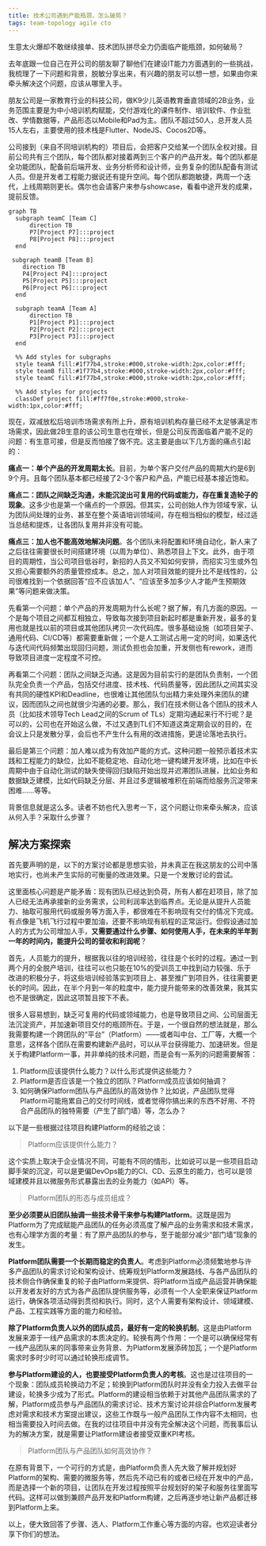 ```yaml
---
title: 技术公司遇到产能瓶颈，怎么破局？
tags: team-topology agile cto
---
```


生意太火爆却不敢继续接单、技术团队拼尽全力仍面临产能瓶颈，如何破局？

去年底跟一位自己在开公司的朋友聊了聊他们在建设IT能力方面遇到的一些挑战，我梳理了一下问题和背景，脱敏分享出来，有兴趣的朋友可以想一想，如果由你来牵头解决这个问题，应该从哪里入手。

朋友公司是一家教育行业的科技公司，做K9少儿英语教育垂直领域的2B业务，业务范围主要是为中小培训机构赋能，交付游戏化的课件制作、培训软件、作业批改、学情数据等，产品形态以Mobile和Pad为主。团队不超过50人，总开发人员15人左右，主要使用的技术栈是Flutter、NodeJS、Cocos2D等。

公司接到（来自不同培训机构的）项目后，会把客户交给某一个团队全权对接。目前公司共有三个团队，每个团队都对接着两到三个客户的产品开发。每个团队都是全功能团队，配备前后端开发、业务分析师和设计师，业务复杂的团队配备有测试人员。但是开发者工程能力据说还有提升空间。每个团队都跑敏捷，两周一个迭代，上线周期则更长。偶尔也会请客户来参与showcase，看看中途开发的成果，提前反馈。

```mermaid
graph TB
  subgraph teamC [Team C]
      direction TB
      P7[Project P7]:::project
      P8[Project P8]:::project
  end

 subgraph teamB [Team B]
    direction TB
    P4[Project P4]:::project
    P5[Project P5]:::project
    P6[Project P6]:::project
  end
  
  subgraph teamA [Team A]
      direction TB
      P1[Project P1]:::project
      P2[Project P2]:::project
      P3[Project P3]:::project
  end

  %% Add styles for subgraphs
  style teamA fill:#1f77b4,stroke:#000,stroke-width:2px,color:#fff;
  style teamB fill:#1f77b4,stroke:#000,stroke-width:2px,color:#fff;
  style teamC fill:#1f77b4,stroke:#000,stroke-width:2px,color:#fff;

  %% Add styles for projects
  classDef project fill:#ff7f0e,stroke:#000,stroke-width:1px,color:#fff;
```

现在，双减放松后培训市场需求有所上升，原有培训机构存量已经不太足够满足市场需求，因此做2B生意的该公司生意也在增长，但是公司反而面临着产能不足的问题：有生意可接，但是反而怕接了做不完。这主要是由以下几方面的痛点引起的：

**痛点一：单个产品的开发周期太长**。目前，为单个客户交付产品的周期大约是6到9个月。且每个团队基本都已经接了2-3个客户和产品，产能已经基本接近饱和。

**痛点二：团队之间缺乏沟通，未能沉淀出可复用的代码或能力，存在重复造轮子的现象**。这多少也是第一个痛点的一个原因。但其实，公司创始人作为领域专家，认为团队间处理的业务、甚至在整个英语培训领域间，存在相当相似的模型，经过适当总结和提炼，让各团队复用并非没有可能。

**痛点三：加人也不能高效地解决问题**。各个团队未将配置和环境自动化，新人来了之后往往需要很长时间搭建环境（以周为单位）、熟悉项目上下文。此外，由于项目的周期性，当公司项目低谷时，新招的人员又不知如何安排，而招实习生或外包又担心需要额外的质量管控成本。总之，加人对项目效能的提升比不是线性的，公司很难找到一个依据回答“应不应该加人”、“应该至多加多少人才能产生预期效果”等问题来做决策。

先看第一个问题：单个产品的开发周期为什么长呢？据了解，有几方面的原因。一个是每个项目之间都互相独立，导致每次接到项目新起时都是重新开发，最多的复用也就是找以前的项目或其他团队拷贝一次代码库。很多基础设施（如项目架子、通用代码、CI/CD等）都需要重新做；一个是人工测试占用一定的时间，如果迭代与迭代间代码频繁出现回归问题，测试负担也会加重，开发侧也有rework，进而导致项目进度一定程度不可控。

再看第二个问题：团队之间缺乏沟通。这是因为目前实行的是团队负责制，一个团队完全负责一个产品，包括交付进度、技术栈、代码质量等，因此团队之间其实没有共同的硬性KPI和Deadline，也很难让其他团队匀出精力来处理外来团队的建议，因而团队之间也就很少沟通的必要。那么，我们在技术侧让各个团队的技术人员（比如技术领导Tech Lead之间的Scrum of TLs）定期沟通起来行不行呢？是可以的，公司也在开始这么做，不过又遇到TL们不知道这类定期会议的目的，在会议上只是发散分享，会后也不产生什么有用的改进措施，更遑论落地去执行。

最后是第三个问题：加人难以成为有效加产能的方式。这种问题一般预示着技术实践和工程能力的缺位，比如不能稳定地、自动化地一键构建开发环境，比如在中长周期中由于自动化测试的缺失使得回归缺陷开始出现并迟滞团队进展，比如业务和数据缺乏建模，比如代码缺乏分层、并且过多逻辑被堆积在前端而给服务沉淀带来困难……等等。

背景信息就是这么多。读者不妨也代入思考一下，这个问题让你来牵头解决，应该从何入手？采取什么步骤？

## 解决方案探索

首先要声明的是，以下的方案讨论都是思想实验，并未真正在我这朋友的公司中落地实行，也尚未产生实际的可衡量的改进效果。只是一个发散讨论的尝试。

这里面核心问题是产能矛盾：现有团队已经达到负荷，所有人都在赶项目，除了加人已经无法再承接新的业务需求，公司利润率达到临界点。无论是从提升人员能力、抽取可服用代码或服务等方面入手，都很难在不影响现有交付的情况下完成。有点像是飞机飞行过程中要加油，还要不影响现有航程的正常运行。但假设通过加人的方式为公司增加人手，**又需要通过什么步骤、如何使用人手，在未来的半年到一年的时间内，能提升公司的营收和利润呢**？

首先，人员能力的提升，根据我以往的培训经验，往往是个长时的过程。通过一到两个月的全脱产培训，往往可以也只能在10%的受训员工中找到动力较强、乐于改进的积极分子，将这些培训经验落实到项目上、甚至推广到项目外，往往需要更长的时间。因此，在半个月到一年的粒度中，能力提升能带来的改善效果，我其实也不是很确定，因此这项暂且按下不表。

很多人容易想到，缺乏可复用的代码或领域能力，也是导致项目之间、公司层面无法沉淀资产，并加速新项目交付的瓶颈所在。于是，一个很自然的想法就是，那么我需要构建一个跨团队的“平台”（Platform）——或者叫中台、工厂等，大概一个意思，这样各个团队在需要构建新产品时，可以从平台获得能力、加速研发。但是关于构建Platform一事，并非单纯的技术问题，而是会有一系列的问题需要解答：

1. Platform应该提供什么能力？以什么形式提供这些能力？
2. Platform是否应该是一个独立的团队？Platform成员应该如何抽调？
3. 如何确保Platform团队与产品团队的高效协作？比如说，产品团队觉得Platform可能拖累自己的交付时间线，或者觉得你搞出来的东西不好用、不符合产品团队的独特需要（产生了部门墙）等，怎么办？

以下是一些根据过往项目构建Platform的经验之谈：

> Platform应该提供什么能力？

这个实质上取决于企业情况不同，可能有不同的情形，比如说可以是一些项目启动脚手架的沉淀，可以是更偏DevOps能力的CI、CD、云原生的能力，也可以是领域建模并且以微服务形式暴露出去的业务能力（如API）等。

> Platform团队的形态与成员组成？

**至少必须要从旧团队抽调一些技术骨干来参与构建Platform**。这既是因为Platform为了完成赋能产品团队的任务必须高度了解产品的业务需求和技术需求，也有心理学方面的考量：有了原产品团队的参与，至于能部分减少“部门墙”现象的发生。

**Platform团队需要一个长期而稳定的负责人**。考虑到Platform必须频繁地参与许多产品团队的需求讨论和架构设计、统筹规划Platform发展路线、与各产品团队的技术侧合作确保重复的轮子由Platform来提供、将Platform当成产品运营并确保能以开发者友好的方式为各产品团队提供服务等，必须有一个人全职来保证Platform运行，确保各项活动得到贯彻和执行。同时，这个人需要有架构设计、领域建模、产品、工程实践等方面的能力和经验。

**除了Platform负责人以外的团队成员，最好有一定的轮换机制**。这是由Platform发展来源于一线产品需求的本质决定的。轮换有两个作用：一个是可以确保经常有一线产品团队来的同事带来业务背景、为Platform发展添砖加瓦；一个是Platform需求时多时少时可以通过轮换形成调节。

**参与Platform建设的人，也要接受Platform负责人的考核**。这也是过往项目的一个现象：团队成员轮换动力不足；轮换到Platform团队时并没有全力投入去做平台建设，轮换多少成为了形式。Platform的建设相当依赖于对其他产品团队需求的了解，Platform成员参与产品团队的需求讨论、技术方案讨论并综合Platform发展考虑对需求和技术方案提出建议，这些工作既与一般产品团队工作内容不太相同，也相当需要投入时间去做。在我的过往项目中并没有完全解决这个问题，而我事后认为的解决方案，就是需要让Platform建设者接受双重KPI考核。

> Platform团队与产品团队如何高效协作？

在原有背景下，一个可行的方式是，由Platform负责人先大致了解并规划好Platform的架构、需要的微服务等，然后先不动已有的或者已经在开发中的产品，而是选择一个新的项目，让团队在开发过程按照平台规划好的架子和服务往里面写代码。这样可以做到兼顾产品开发和Platform构建，之后再逐步地让新产品都迁移到Platform上来。

以上，便大致回答了步骤、选人、Platform工作重心等方面的内容。也欢迎读者分享下你们的想法。
